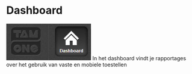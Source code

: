 <!-- TITLE: Dashboard -->
<!-- SUBTITLE: Dashboard -->

# Dashboard
![Dashboard](/uploads/dashboard.jpg "Dashboard")
In het dashboard vindt je rapportages over het gebruik van vaste en mobiele toestellen